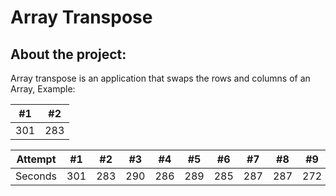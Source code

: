 # Array Transpose

## About the project:
  Array transpose is an application that swaps the rows and columns of an Array, Example:

   | #1  | #2  |
   | --- | --- |
   | 301 | 283 |
        

  Attempt | #1 | #2 | #3 | #4 | #5 | #6 | #7 | #8 | #9 | #10 | #11
--- | --- | --- | --- |--- |--- |--- |--- |--- |--- |--- |---
Seconds | 301 | 283 | 290 | 286 | 289 | 285 | 287 | 287 | 272 | 276 | 269
  
